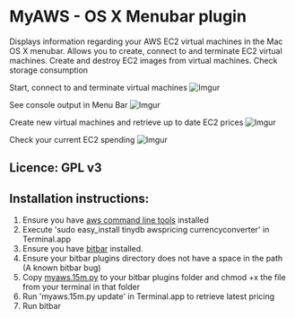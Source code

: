 
# MyAWS - OS X Menubar plugin

Displays information regarding your AWS EC2 virtual machines in the Mac OS X menubar. 
Allows you to create, connect to and terminate EC2 virtual machines.
Create and destroy EC2 images from virtual machines. Check storage consumption


Start, connect to and terminate virtual machines
![Imgur](https://i.imgur.com/yR5iPQy.jpg)

See console output in Menu Bar
![Imgur](https://i.imgur.com/UpZnhNa.jpg)

Create new virtual machines and retrieve up to date EC2 prices
![Imgur](https://i.imgur.com/ZnsKTTo.jpg)

Check your current EC2 spending 
![Imgur](https://i.imgur.com/n2FEdT1.jpg)


## Licence: GPL v3

## Installation instructions: 

1. Ensure you have [aws command line tools](https://docs.aws.amazon.com/cli/latest/userguide/cli-install-macos.html) installed
2. Execute 'sudo easy_install tinydb awspricing currencyconverter' in Terminal.app
3. Ensure you have [bitbar](https://github.com/matryer/bitbar/releases/latest) installed.
4. Ensure your bitbar plugins directory does not have a space in the path (A known bitbar bug)
5. Copy [myaws.15m.py](myaws.15m.py) to your bitbar plugins folder and chmod +x the file from your terminal in that folder
6. Run 'myaws.15m.py update' in Terminal.app to retrieve latest pricing
7. Run bitbar
